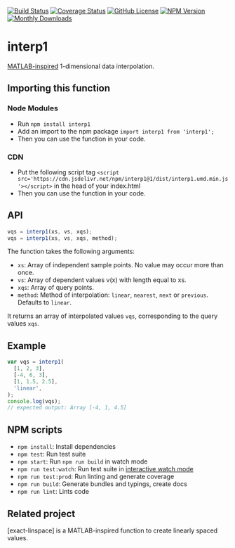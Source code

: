 [![Build Status](https://github.com/Symmetronic/interp1/workflows/build/badge.svg?branch=master)](https://github.com/Symmetronic/interp1/actions?query=workflow%3Abuild+branch%3Amaster) [![Coverage Status](https://coveralls.io/repos/github/Symmetronic/interp1/badge.svg?branch=master)](https://coveralls.io/github/Symmetronic/interp1?branch=master) [![GitHub License](https://img.shields.io/github/license/Symmetronic/interp1)](https://github.com/Symmetronic/interp1/blob/master/LICENSE) [![NPM Version](https://img.shields.io/npm/v/interp1)](https://www.npmjs.com/package/interp1) [![Monthly Downloads](https://img.shields.io/npm/dm/interp1)](https://npmcharts.com/compare/interp1?minimal=true)

# interp1

[MATLAB-inspired](https://www.mathworks.com/help/matlab/ref/interp1.html) 1-dimensional data interpolation.

## Importing this function

### Node Modules

- Run `npm install interp1`
- Add an import to the npm package `import interp1 from 'interp1';`
- Then you can use the function in your code.

### CDN

- Put the following script tag `<script src='https://cdn.jsdelivr.net/npm/interp1@1/dist/interp1.umd.min.js'></script>` in the head of your index.html
- Then you can use the function in your code.

## API

```javascript
vqs = interp1(xs, vs, xqs);
vqs = interp1(xs, vs, xqs, method);
```

The function takes the following arguments:

- `xs`: Array of independent sample points. No value may occur more than once.
- `vs`: Array of dependent values v(x) with length equal to xs.
- `xqs`: Array of query points.
- `method`: Method of interpolation: `linear`, `nearest`, `next` or `previous`. Defaults to `linear`.

It returns an array of interpolated values `vqs`, corresponding to the query values `xqs`.

## Example

```javascript
var vqs = interp1(
  [1, 2, 3],
  [-4, 6, 3],
  [1, 1.5, 2.5],
  'linear',
);
console.log(vqs);
// expected output: Array [-4, 1, 4.5]
```

## NPM scripts

- `npm install`: Install dependencies
- `npm test`: Run test suite
- `npm start`: Run `npm run build` in watch mode
- `npm run test:watch`: Run test suite in [interactive watch mode](http://facebook.github.io/jest/docs/cli.html#watch)
- `npm run test:prod`: Run linting and generate coverage
- `npm run build`: Generate bundles and typings, create docs
- `npm run lint`: Lints code

## Related project

[exact-linspace] is a MATLAB-inspired function to create linearly spaced values.
